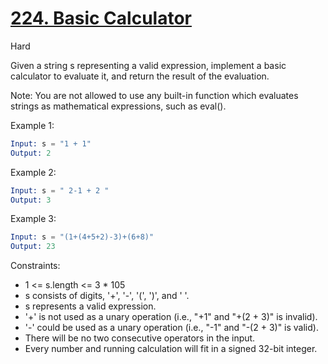 # [224. Basic Calculator](https://leetcode.com/problems/basic-calculator/?envType=study-plan-v2&envId=top-interview-150)

Hard

Given a string s representing a valid expression, implement a basic calculator to evaluate it, and return the result of the evaluation.

Note: You are not allowed to use any built-in function which evaluates strings as mathematical expressions, such as eval().

Example 1:

```s
Input: s = "1 + 1"
Output: 2
```

Example 2:

```s
Input: s = " 2-1 + 2 "
Output: 3
```

Example 3:

```s
Input: s = "(1+(4+5+2)-3)+(6+8)"
Output: 23
```

Constraints:

- 1 <= s.length <= 3 \* 105
- s consists of digits, '+', '-', '(', ')', and ' '.
- s represents a valid expression.
- '+' is not used as a unary operation (i.e., "+1" and "+(2 + 3)" is invalid).
- '-' could be used as a unary operation (i.e., "-1" and "-(2 + 3)" is valid).
- There will be no two consecutive operators in the input.
- Every number and running calculation will fit in a signed 32-bit integer.
